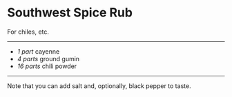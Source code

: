 # Southwest Spice Rub

For chiles, etc.


---

- *1 part* cayenne
- *4 parts* ground gumin
- *16 parts* chili powder

---

Note that you can add salt and, optionally, black pepper to taste.
